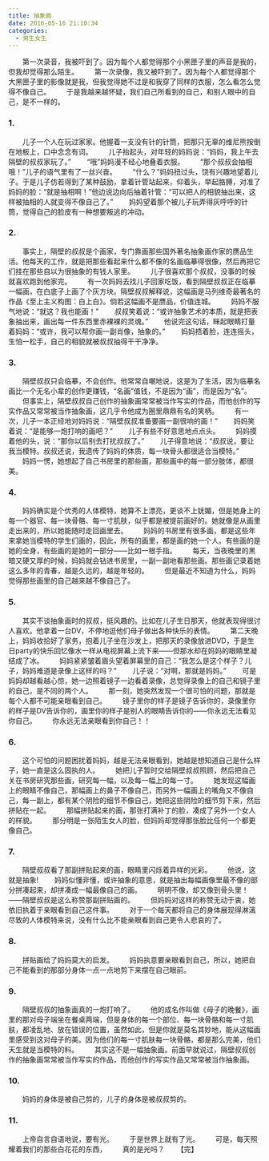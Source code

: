 ```yaml
---
title: 抽象画
date: 2016-05-16 21:10:34
categories: 
  - 男生女生
---
```


　　第一次录音，我被吓到了。因为每个人都觉得那个小黑匣子里的声音是我的，但我却觉得那么陌生。<!-- more -->
　　第一次录像，我又被吓到了。因为每个人都觉得那个大黑匣子里的影像就是我，但我觉得她不过是和我穿了同样的衣服，怎么看怎么觉得不像自己。
　　于是我越来越怀疑，我们自己所看到的自己，和别人眼中的自己，是不一样的。
### 1.
　　儿子一个人在玩过家家。他握着一支没有针的针筒，把那只无辜的维尼熊按倒在地板上，口中念念有词。
　　儿子抬起头，对年轻的妈妈说：“妈妈，我上午去隔壁的叔叔家玩了。”
　　“哦”妈妈漫不经心地叠着衣服。
　　“那个叔叔会抽相哦！”儿子的语气里有了一丝兴奋。
　　“什么？”妈妈扭过头，饶有兴趣地望着儿子。于是儿子仿若得到了某种鼓励，拿着针管站起来，仰着头，举起胳膊，对准了妈妈的脸：“就是抽相啊！”他边说边向后抽着针管：“可以把人的相貌抽出来，这样被抽相的人就变得不像自己了。”
　　妈妈望着那个被儿子玩弄得灰呼呼的针筒，觉得自己的脸皮有一种想要叛逃的冲动。
### 2.
　　事实上，隔壁的叔叔是个画家，专门靠画那些国外著名抽象画作家的赝品生活。他每天的工作，就是把那些看起来什么都不像的名画临摹得很像，然后再把它们挂在那些自以为很抽象的有钱人家里。
　　儿子很喜欢那个叔叔，没事的时候就喜欢跑到他家完。
　　有一次妈妈去找儿子回家吃饭，看到隔壁叔叔正在临摹一幅画，在白底子上画了个灰方块。隔壁叔叔解释说，这幅画是马列维奇最著名的作品《至上主义构图：白上白》。倘若这幅画不是赝品，价值连城。
　　妈妈不服气地说：“就这？我也能画！”
　　叔叔笑着说：“或许抽象艺术的本质，就是把表象抽出来，画出每一件东西里赤裸裸的灵魂。”
　　他说完这句话，眯起眼睛打量着妈妈：“或许，我可以帮你画一副肖像，抽象的。”
　　妈妈捂着脸，连连摇头，生怕一松手，自己的相貌就被叔叔抽得干干净净。
### 3.
　　隔壁叔叔只会临摹，不会创作。他常常自嘲地说，这是为了生活，因为临摹名画比一个无名小辈的创作更赚钱，“名画”值钱，不是因为“画”，而是因为“名”。
　　但事实上，隔壁叔叔自己创作的抽象画常常被当作写实的作品，而他创作的写实作品又常常被当作抽象画，这几乎令他成为圈里鼎鼎有名的笑柄。
　　有一次，儿子一本正经地对妈妈说：“隔壁叔叔准备要画一副很响的画！”
　　妈妈笑着说：“是能够一炮打响的画吧？”
　　儿子有些不好意思地点点头。
　　妈妈摸着他的头，说：“那你以后别去打扰叔叔了。”
　　儿子得意地说：“叔叔说，要让我当模特。叔叔还说，我遗传了妈妈的体质，每一块骨头都很适合当模特。”
　　妈妈一愣，她想起了自己书房里的那些画，那些画中的每一部分肢体，都很美。
### 4.
　　妈妈确实是个优秀的人体模特，她算不上漂亮，更谈不上妩媚，但是她身上的每一个器官、每一块骨骼、每一寸肌肤，似乎都是被提前画好的。她就像是从画里走出来的，所以她能随时走回画里去。
　　妈妈的书房里有很多画，都是这些年来拿她当模特的学生们画的，因此，所有的画里，都是画的她一个人。有些画的是她的全身，有些画的是她的一部分——比如一根手指。
　　每天，当夜晚里的黑暗又硬又厚的时候，妈妈就会钻进书房里，一副一副地看那些画。那些画记录着她这么多年的青春，越是久远的，越是年轻的。
　　但是最近不知道为什么，妈妈觉得那些画里的自己越来越不像自己了。
### 5.
　　其实不谈抽象画时的叔叔，挺风趣的。比如在儿子生日那天，他就表现得很讨人喜欢。他拿着一台DV，不停地逗他们母子做出各种快乐的表情。
　　第二天晚上，妈妈收拾好了家务，抱着儿子坐在沙发上，把那天的录像放进DVD，于是生日party的快乐回忆像水一样从电视屏幕上流下来——但那水却在妈妈的眼睛里凝结成了冰。
　　妈妈紧紧皱着眉头望着屏幕里的自己：“我怎么是这个样子？儿子，妈妈难道是录像上这样的吗？”
　　儿子说：“对啊，那就是妈妈。”
　　可是妈妈却越看越心惊，她一边照着镜子一边看着录像，总觉得录像上的自己和镜子里的自己，是不同的两个人。
　　那一刻，她突然发现一个很可怕的问题，那就是每个人都不可能亲眼看到自己。
　　镜子里你的样子是镜子告诉你的，录像里你的样子是DV告诉你的，画里你的样子是别人的眼睛告诉你的——你永远无法看见你自己。
　　你永远无法亲眼看到你自己！！
### 6.
　　这个可怕的问题困扰着妈妈，越是无法亲眼看到，她越是想知道自己是什么样子，她一直是这么固执的人。
　　她把儿子暂时交给隔壁叔叔照顾，然后把自己关在书房研究那些画，研究每一幅，以及每一幅上的每一寸。
　　她发现这幅画上的眼睛不像自己，那幅画上的鼻子不像自己，而另外一幅画上的嘴角又不像自己，每一副上，都有某个阴险的细节不像自己，她把这些阴险的细节剪下来，然后拼贴在一起。
　　那幅拼贴起来的画，那张打满补丁的脸，凑成了另外一个女人的样貌。
　　那分明是一张陌生女人的脸，但妈妈却觉得那张脸比任何一个都更像自己。
### 7.
　　隔壁叔叔看了那副拼贴起来的画，眼睛里闪烁着异样的光彩。
　　他说，这就是抽象!
　　妈妈似懂非懂，或许抽象的意思，就是抽出每幅画像里最不像的部分拼凑起来，却拼凑成一幅最像自己的画。
　　明明不像，却又像到骨头里！——隔壁叔叔是这么称赞那副拼贴画的。
　　但妈妈对这样的称赞无动于衷，她依旧执着于亲眼看到自己这件事。
　　对于一个每天都将自己的身体展现得淋漓尽致的人体模特来说，没有什么比不能亲眼看到自己更令人悲哀的了。
### 8.
　　拼贴画给了妈妈莫大的启发。
　　妈妈执意要亲眼看到自己，所以，她把自己不能看到的那部分身体一点一点地剪下来摆在自己眼前。
### 9.
　　隔壁叔叔的抽象画真的一炮打响了。
　　他的成名作叫做《母子的晚餐》，画里的那对母子端坐在餐桌两端，但是身体的每一个部位、每一块骨骼和每一寸肌肤，都凌乱地、放在错误的位置，虽然如此，但是你就是莫名其妙地，能从这幅画里感受到这对母子的美。因为他们的每一寸肌肤每一块骨骼，都是那么完美，他们天生就是当模特的料。
　　其实这不是一幅抽象画。前面早就说过，隔壁叔叔创作的抽象画常常被当作写实的作品，而他创作的写实作品又常常被当作抽象画。
### 10.
　　妈妈的身体是被自己剪的，儿子的身体是被叔叔剪的。
### 11.
　　上帝自言自语地说，要有光。
　　于是世界上就有了光。
　　可是，每天照耀着我们的那些白花花的东西，
　　真的是光吗？
　　【完】